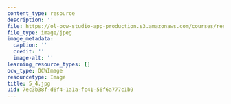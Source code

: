 ```yaml
---
content_type: resource
description: ''
file: https://ol-ocw-studio-app-production.s3.amazonaws.com/courses/res-18-006-calculus-revisited-single-variable-calculus-fall-2010/7ec3b38fd6f41a1afc4156f6a777c1b9_5_4.jpg
file_type: image/jpeg
image_metadata:
  caption: ''
  credit: ''
  image-alt: ''
learning_resource_types: []
ocw_type: OCWImage
resourcetype: Image
title: 5_4.jpg
uid: 7ec3b38f-d6f4-1a1a-fc41-56f6a777c1b9
---
```

